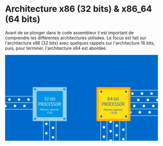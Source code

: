 # Architecture x86 \(32 bits\) & x86\_64 \(64 bits\)

Avant de se plonger dans le code assembleur il est important de comprendre les différentes architectures utilisées. Le focus est fait sur l'architecture x86 \(32 bits\) avec quelques rappels sur l'architecture 16 bits, puis, pour terminer, l'architecture x64 est abordée.

![](../../.gitbook/assets/25d517802ad80b25062bb1cece61302f.png)

